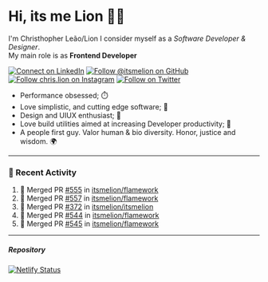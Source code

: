 # Hi, its me Lion 👋🦁

I'm Christhopher Leão/Lion
I consider myself as a _Software Developer & Designer_.<br/>My main role is as <b>Frontend Developer</b>
<br />

[![Connect on LinkedIn](https://img.shields.io/badge/--linkedin?label=LinkedIn&logo=LinkedIn&style=social)](https://www.linkedin.com/in/chrislion)
[![Follow @itsmelion on GitHub](https://img.shields.io/github/followers/itsmelion?label=follow%20%40itsmeLion&style=social)](https://github.com/itsmelion)
[![Follow chris.lion on Instagram](https://img.shields.io/badge/--instagram?label=@chris.lion&logo=Instagram&style=social)](https://instagram.com/chris.lion)
[![Follow on Twitter](https://img.shields.io/badge/--twitter?label=@ChrisLion_me&logo=Twitter&style=social)](https://twitter.com/chrislion_me)

- Performance obsessed; ⏱️
- Love simplistic, and cutting edge software; 📆
- Design and UIUX enthusiast; 🎨
- Love build utilities aimed at increasing Developer productivity; 🧰
- A people first guy. Valor human & bio diversity. Honor, justice and wisdom. 🌍

---
### 📰 Recent Activity

<!--START_SECTION:activity-->
1. 🎉 Merged PR [#555](https://github.com/itsmelion/flamework/pull/555) in [itsmelion/flamework](https://github.com/itsmelion/flamework)
2. 🎉 Merged PR [#557](https://github.com/itsmelion/flamework/pull/557) in [itsmelion/flamework](https://github.com/itsmelion/flamework)
3. 🎉 Merged PR [#372](https://github.com/itsmelion/itsmelion/pull/372) in [itsmelion/itsmelion](https://github.com/itsmelion/itsmelion)
4. 🎉 Merged PR [#544](https://github.com/itsmelion/flamework/pull/544) in [itsmelion/flamework](https://github.com/itsmelion/flamework)
5. 🎉 Merged PR [#545](https://github.com/itsmelion/flamework/pull/545) in [itsmelion/flamework](https://github.com/itsmelion/flamework)
<!--END_SECTION:activity-->

___

##### Repository
[![Netlify Status](https://api.netlify.com/api/v1/badges/9e2e6136-1ab9-42fc-8d4e-188512d5d841/deploy-status)](https://app.netlify.com/sites/lion-portfolio/deploys)
